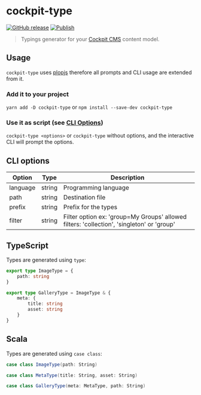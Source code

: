 # cockpit-type

[![GitHub release](https://img.shields.io/github/v/release/marcodaniels/cockpit-type?include_prereleases)](https://www.npmjs.com/package/cockpit-type)
[![Publish](https://github.com/marcodaniels/cockpit-type/workflows/On%20Publish/badge.svg)](https://github.com/MarcoDaniels/cockpit-type/releases)

> Typings generator for your [Cockpit CMS](https://getcockpit.com/) content model.

## Usage

`cockpit-type` uses [plopjs](https://plopjs.com/documentation) therefore all prompts and CLI usage are extended from it.

### Add it to your project

`yarn add -D cockpit-type` or `npm install --save-dev cockpit-type`

### Use it as script (see [CLI Options](#CLI-options))

`cockpit-type <options>` or `cockpit-type` without options, and the interactive CLI will prompt the options.

## CLI options

|Option|Type|Description|
|---|:---:|---|
|language|string|Programming language|
|path|string|Destination file|
|prefix|string|Prefix for the types|
|filter|string|Filter option ex: 'group=My Groups' allowed filters: 'collection', 'singleton' or 'group'|

## TypeScript

Types are generated using `type`:

```typescript
export type ImageType = {
    path: string
}

export type GalleryType = ImageType & {
    meta: {
        title: string
        asset: string
    }
}
```

## Scala

Types are generated using `case class`:

```scala
case class ImageType(path: String)

case class MetaType(title: String, asset: String)

case class GalleryType(meta: MetaType, path: String)
```